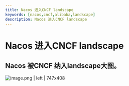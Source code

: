 ```yaml
---
title: Nacos 进入CNCF landscape
keywords: [nacos,cncf,alibaba,landscape]
description: Nacos 进入CNCF landscape
---
```


# Nacos 进入CNCF landscape
## Nacos 被CNCF 纳入landscape大图。

![image.png | left | 747x408](https://cdn.nlark.com/lark/0/2018/png/11189/1540738282849-61e2022a-46a9-4d81-ae16-6d6f0515450b.png "")

